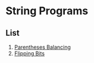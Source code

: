 # String Programs

## List
1. [Parentheses Balancing](/Strings/Programs/List/ParenthesesBalancing.py)
2. [Flipping Bits](/Strings/Programs/List/FlippingBits.py)

